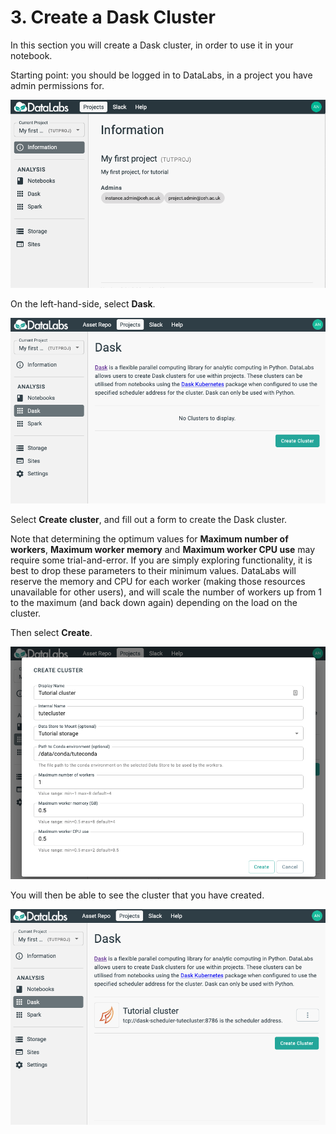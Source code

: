 # 3. Create a Dask Cluster

In this section you will create a Dask cluster, in order to use it in your notebook.

Starting point: you should be logged in to DataLabs, in a project you have admin
permissions for.

![project page](../../img/project-page.png "project page")

On the left-hand-side, select **Dask**.

![project dask page](../../img/project-dask-page-no-clusters.png "project dask page")

Select **Create cluster**, and fill out a form to create the Dask cluster.

Note that determining the optimum values for **Maximum number of workers**,
**Maximum worker memory**
and **Maximum worker CPU use** may require some trial-and-error.
If you are simply exploring functionality,
it is best to drop these parameters to their minimum values.
DataLabs will reserve the memory and CPU for each worker
(making those resources unavailable for other users),
and will scale the number of workers up from 1 to the maximum (and back down again)
depending on the load on the cluster.

Then select **Create**.

![create cluster form](../../img/create-cluster-form.png "create cluster form")

You will then be able to see the cluster that you have created.

![project dask page](../../img/project-dask-page-first-cluster.png "project dask page")
